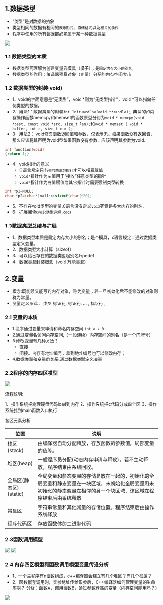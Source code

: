 ## 1.数据类型
* “类型”是对数据的抽象
* 类型相同的数据有相同的`表示形式`、`存储格式`以及`相关的操作`
* 程序中使用的所有数据都必定属于某一种数据类型 

<image src="./image/01.png"/>

### 1.1 数据类型的本质

* 数据类型可理解为创建变量的模具（模子）；是`固定内存大小的别名`。
* 数据类型的作用：编译器预算对象（变量）分配的内存空间大小

### 1.2 数据类型的封装(void)

* 1、void的字面意思是“无类型”，void *则为“无类型指针”，void *可以指向任何类型的数据。
* 2、用法1：数据类型的封装`int InitHardEnv(void **handle);`, 典型的如内存操作函数memcpy和memset的函数原型分别为`void * memcpy(void *dest, const void *src, size_t len);`和`void * memset ( void * buffer, int c, size_t num );`
* 3、用法2：  void修饰函数返回值和参数，仅表示无。如果函数没有返回值，那么应该将其声明为void型如果函数没有参数，应该声明其参数为void.

```c
int function(void)
{return 1;}
```

* 4、void指针的意义
	*  C语言规定只有`相同类型的指针`才可以相互赋值
	* `void*`指针作为左值用于“接收”任意类型的指针
	*  `void*`指针作为右值赋值给其它指针时需要强制类型转换

```c
int *p1=NULL;
char *p2=(char*)malloc(sizeof(char(*20);
```

* 5、不存在void类型的变量.C语言没有定义`void`究竟是多大内存的别名.
* 6、扩展阅读`《void类型详解.doc》`

### 1.3数据类型总结与扩展
* 1、数据类型本质是固定内存大小的别名；是个模具，c语言规定：通过数据类型定义变量。
* 2、数据类型大小计算（sizeof）
* 3、可以给已存在的数据类型起别名typedef
* 4、数据类型封装概念（void 万能类型）

## 2.变量

* 概念:既能读又能写的内存对象，称为变量；若一旦初始化后不能修改的对象则称为常量。
* 变量定义形式：     类型  标识符, 标识符, … , 标识符 ; 

### 2.1 变量的本质

* 1.程序通过变量来申请和命名内存空间 `int a = 0`
* 2.通过变量名访问内存空间,（一段连续）内存空间的别名（是一个门牌号） 
* 3.修改变量有几种方法？
	* 直接
	* 间接。内存有地址编号，拿到地址编号也可以修改内存；
* 4.数据类型和变量的关系.通过数据类型定义变量

### 2.2程序的内存四区模型

<image src="./image/02.png"/>

流程说明:

1、操作系统把物理硬盘代码load到内存
2、操作系统把c代码分成四个区
3、操作系统找到main函数入口执行

各区元素分析

|位置|说明|
|--|--|
|栈区(stack)|由编译器自动分配释放，存放函数的参数值，局部变量的值等。|
|堆区(heap)|一般程序员分配(动态内存申请与释放)，若不主动释放，程序结束由系统回收。|
|全局区(静态区)(static)|全局变量和静态变量的存储是放在一起的，初始化的全局变量和静态变量在一块区域，未初始化全局变量和未初始化的静态变量在相邻的另一个块区域，该区域在程序结束后由系统释放|
|常量区|字符串常量和其他常量的存储位置，程序结束后由操作系统释放|
|程序代码区|存放函数体的二进制代码|

### 2.3函数调用模型

<image src="./image/03.png"/>

<image src="./image/04.png"/>

### 2.4 内存四区模型和函数调用模型变量传递分析

* 1、一个主程序有n函数组成，c++编译器会建立有几个堆区？有几个栈区？
* 2、函数嵌套调用时，实参地址传给形参后，C++编译器如何管理变量的生命周期？
分析：函数A，调用函数B，通过参数传递的变量（内存空间能用吗？）

<image src="./image/05.png"/>